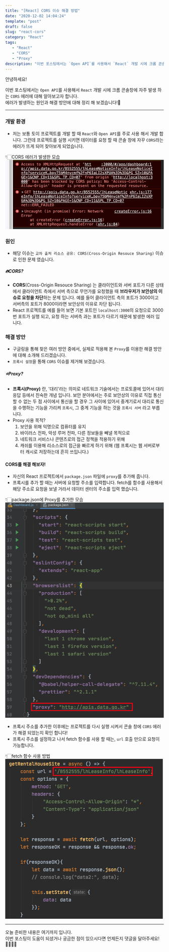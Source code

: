 ```yaml
---
title: "[React] CORS 이슈 해결 방법"
date: "2020-12-02 14:04:24"
template: "post"
draft: false
slug: "react-cors"
category: "React"
tags:
   - "React"
   - "CORS"
   - "Proxy"
description: "이번 포스팅에서는 `Open API`를 사용해서 `React` 개발 시에 크롬 콘솔창에 자주 발생 하는 `CORS` 에러에 대해 알아보고자 합니다."
---
```


안녕하세요!  

이번 포스팅에서는 `Open API`를 사용해서 `React` 개발 시에 크롬 콘솔창에 자주 발생 하는 `CORS` 에러에 대해 알아보고자 합니다.  
에러가 발생하는 원인과 해결 방안에 대해 정리 해 보겠습니다!🤔

-----

### 개발 환경
- 저는 보통 토이 프로젝트를 개발 할 때 `React`와 `Open API`를 주로 사용 해서 개발 합니다. 그런데 프로젝트를 실행 시키면 데이터를 요청 할 때 콘솔 창에 자꾸 `CORS`라는 에러가 뜨게 되어 찾아보게 되었습니다.

👇🏻CORS 에러가 발생한 모습
![CORS](static/images/react/CORS.png)


### 원인
- 해당 이슈는 `교차 출처 리소스 공유: CORS(Cross-Origin Resouce Sharing)` 이슈로 인한 문제 였습니다. 


##### 🔥CORS?
- **CORS**(Cross-Origin Resouce Sharing) 는 클라이언트와 서버 포트가 다른 상태에서 클라이언트 측에서 서버 측으로 무언가를 요청했을 때 **브라우저가 보안상의 이슈로 요청을 차단**하는 문제 입니다. 예를 들어 클라이언트 측의 포트가 3000이고 서버측의 포트가 8000이라면 보안상의 이유로 차단 됩니다.
- React 프로젝트를 예를 들어 보면 기본 포트인 `localhost:3000`의 요청으로 3000번 포트가 실행 되고, 요청 하는 서버측 과는 포트가 다르기 때문에 발생한 에러 입니다.


### 해결 방안
- 구글링을 통해 찾은 여러 방안 중에서, 실제로 적용해 본 `Proxy`를 이용한 해결 방안에 대해 소개해 드리겠습니다.
- `프록시 설정`을 통해 `CORS` 이슈를 제거해 보겠습니다.


##### ⭐️Proxy?
- **프록시(Proxy)** 란, '대리'라는 의미로 네트워크 기술에서는 프로토콜에 있어서 대리 응답 등에서 친숙한 개념 입니다. 보안 분야에서는 주로 보안상의 이유로 직접 통신할 수 없는 두 점 사이에서 통신을 할 경우 그 사이에 있어서 중계기로서 대리로 통신을 수행하는 기능을 가리켜 `프록시`, 그 중계 기능을 하는 것을 `프록시 서버` 라고 부릅니다.
-  Proxy 사용 목적?
    1. 보안을 위해 익명으로 컴퓨터를 유지
    2. 바이러스 전파, 악성 루머 전파, 다른 정보들을 빼낼 목적으로
    3. 네트워크 서비스나 콘텐츠로의 접근 정책을 적용하기 위해
    4. 캐쉬를 이용해 리소스로의 접근을 빠르게 하기 위해 (웹 프록시는 웹 서버로부터 캐시로 저장하는데 흔히 쓰입니다.)


#### CORS를 해결 해보자!
- 자신의 React 프로젝트에서 `package.json` 파일에 `proxy`를 추가해 줍니다.
- 프록시를 추가 할 때는 서버에 요청할 주소를 입력합니다. fetch를 함수를 사용해서 해당 주소로 요청을 보낼 거라서 데이터 센터의 주소를 입력 했습니다.

👇🏻package.json에 Proxy를 추가한 모습
![package.json](static/images/react/package.png)

- 프록시 주소를 추가한 이후에는 프로젝트를 다시 실행 시켜서 콘솔 창에 `CORS` 에러가 해결 되었는지 확인 합니다!
- 프록시 주소를 설정하고 나서 fetch 함수를 사용 할 때는, `url` 호출 만으로 요청이 가능합니다.

👇🏻fetch 함수 사용 방법
![fetch](static/images/react/proxy_fetch.png)


-----

오늘 준비한 내용은 여기까지 입니다.  
이번 포스팅이 도움이 되셨거나 궁금한 점이 있으시다면 언제든지 댓글을 달아주세요!🙋🏻‍♀️✨    

